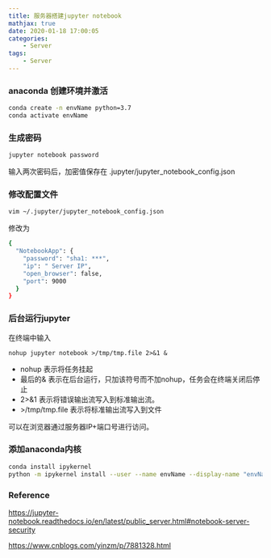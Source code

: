 ```yaml
---
title: 服务器搭建jupyter notebook
mathjax: true
date: 2020-01-18 17:00:05
categories: 
	- Server
tags:
	- Server
---
```


### anaconda 创建环境并激活

```bash
conda create -n envName python=3.7
conda activate envName
```

### 生成密码

```bash
jupyter notebook password
```

输入两次密码后，加密值保存在 .jupyter/jupyter_notebook_config.json

### 修改配置文件

```bash
vim ~/.jupyter/jupyter_notebook_config.json
```

修改为

```bash
{
  "NotebookApp": {
    "password": "sha1: ***",
    "ip": " Server IP",
    "open_browser": false,
    "port": 9000
  }
}
```

### 后台运行jupyter

在终端中输入

```
nohup jupyter notebook >/tmp/tmp.file 2>&1 &
```

- nohup 表示将任务挂起
- 最后的& 表示在后台运行，只加该符号而不加nohup，任务会在终端关闭后停止
- 2>&1 表示将错误输出流写入到标准输出流。
- \>/tmp/tmp.file 表示将标准输出流写入到文件

可以在浏览器通过服务器IP+端口号进行访问。

### 添加anaconda内核

```bash
conda install ipykernel 
python -m ipykernel install --user --name envName --display-name "envName"
```

### Reference

<https://jupyter-notebook.readthedocs.io/en/latest/public_server.html#notebook-server-security>

<https://www.cnblogs.com/yinzm/p/7881328.html>


